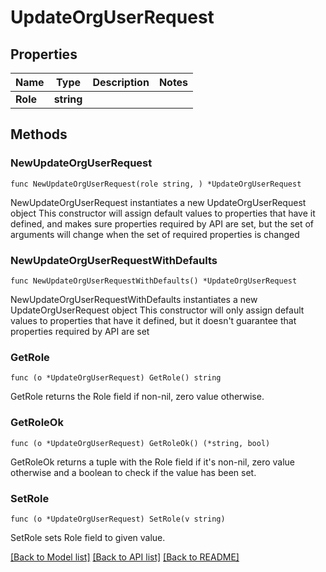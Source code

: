 # UpdateOrgUserRequest

## Properties

Name | Type | Description | Notes
------------ | ------------- | ------------- | -------------
**Role** | **string** |  | 

## Methods

### NewUpdateOrgUserRequest

`func NewUpdateOrgUserRequest(role string, ) *UpdateOrgUserRequest`

NewUpdateOrgUserRequest instantiates a new UpdateOrgUserRequest object
This constructor will assign default values to properties that have it defined,
and makes sure properties required by API are set, but the set of arguments
will change when the set of required properties is changed

### NewUpdateOrgUserRequestWithDefaults

`func NewUpdateOrgUserRequestWithDefaults() *UpdateOrgUserRequest`

NewUpdateOrgUserRequestWithDefaults instantiates a new UpdateOrgUserRequest object
This constructor will only assign default values to properties that have it defined,
but it doesn't guarantee that properties required by API are set

### GetRole

`func (o *UpdateOrgUserRequest) GetRole() string`

GetRole returns the Role field if non-nil, zero value otherwise.

### GetRoleOk

`func (o *UpdateOrgUserRequest) GetRoleOk() (*string, bool)`

GetRoleOk returns a tuple with the Role field if it's non-nil, zero value otherwise
and a boolean to check if the value has been set.

### SetRole

`func (o *UpdateOrgUserRequest) SetRole(v string)`

SetRole sets Role field to given value.



[[Back to Model list]](../README.md#documentation-for-models) [[Back to API list]](../README.md#documentation-for-api-endpoints) [[Back to README]](../README.md)


